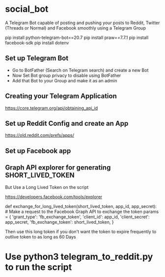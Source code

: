 # social_bot
A Telegram Bot capable of posting and pushing your posts to Reddit, Twitter (Threads or Normal) and Facebook smoothly using a Telegram Group

pip install python-telegram-bot==20.7
pip install praw==7.7.1
pip install facebook-sdk
pip install dotenv


## Set up Telegram Bot

* Go to BotFather (Search on Telegram search) and create a new Bot
* Now Set Bot group privacy to disable using BotFather
* Add that Bot to your Group and make it as an admin

## Creating your Telegram Application

https://core.telegram.org/api/obtaining_api_id

## Set up Reddit Config and create an App

https://old.reddit.com/prefs/apps/

## Set up Facebook app

## Graph API explorer for generating SHORT_LIVED_TOKEN
But Use a Long Lived Token on the script

https://developers.facebook.com/tools/explorer

def exchange_for_long_lived_token(short_lived_token, app_id, app_secret):
    # Make a request to the Facebook Graph API to exchange the token
    params = {
        'grant_type': 'fb_exchange_token',
        'client_id': app_id,
        'client_secret': app_secret,
        'fb_exchange_token': short_lived_token,
    }

Then use this long token if you don't want the token to expire frequently to outlive token to as long as 60 Days

# Use python3 telegram_to_reddit.py to run the script

